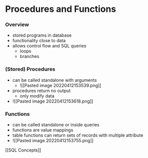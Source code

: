 # Procedures and Functions
### Overview
+ stored programs in database
+ functionality close to data
+ allows control flow and SQL queries
	+ loops
	+ branches

### (Stored) Procedures
+ can be called standalone with arguments
	+ ![[Pasted image 20220412153539.png]]
+ procedures return no output
	+ only modify data
+ ![[Pasted image 20220412153618.png]]

### Functions
+ can be called standalone or inside queries
+ functions are value mappings
+ table functions can return sets of records with multiple attribute
+ ![[Pasted image 20220412153755.png]]

[[SQL Concepts]]